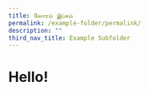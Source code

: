 ```yaml
---
title: லோரம் இப்சம்
permalink: /example-folder/permalink/
description: ""
third_nav_title: Example Subfolder
---
```

# Hello!